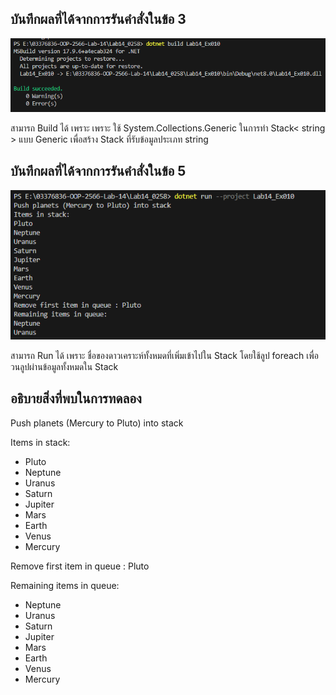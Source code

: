 ## บันทึกผลที่ได้จากการรันคำสั่งในข้อ 3

![pic](/Pictures/pic-19.png)

สามารถ Build ได้ เพราะ เพราะ ใช้ System.Collections.Generic ในการทำ Stack< string > แบบ Generic เพื่อสร้าง Stack ที่รับข้อมูลประเภท string

## บันทึกผลที่ได้จากการรันคำสั่งในข้อ 5

![pic](/Pictures/pic-20.png)

สามารถ Run ได้ เพราะ ชื่อของดาวเคราะห์ทั้งหมดที่เพิ่มเข้าไปใน Stack โดยใช้ลูป foreach เพื่อวนลูปผ่านข้อมูลทั้งหมดใน Stack

## อธิบายสิ่งที่พบในการทดลอง

Push planets (Mercury to Pluto) into stack
        
Items in stack:
- Pluto
- Neptune
- Uranus
- Saturn
- Jupiter
- Mars
- Earth
- Venus
- Mercury
        
Remove first item in queue : Pluto
            
Remaining items in queue:
- Neptune
- Uranus
- Saturn
- Jupiter
- Mars
- Earth
- Venus
- Mercury